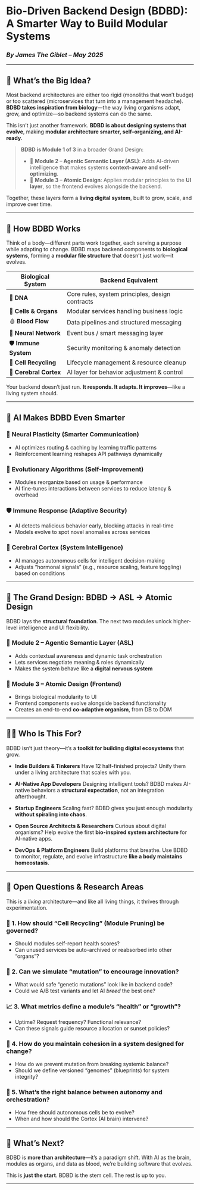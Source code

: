 # **Bio-Driven Backend Design (BDBD): A Smarter Way to Build Modular Systems**

### *By James The Giblet – May 2025*

---

## 🧠 **What’s the Big Idea?**

Most backend architectures are either too rigid (monoliths that won’t budge) or too scattered (microservices that turn into a management headache).
**BDBD takes inspiration from biology**—the way living organisms adapt, grow, and optimize—so backend systems can do the same.

This isn’t just another framework. **BDBD is about designing systems that evolve**, making **modular architecture smarter, self-organizing, and AI-ready**.

> **BDBD is Module 1 of 3** in a broader Grand Design:
>
> * 🔗 **Module 2 – Agentic Semantic Layer (ASL)**: Adds AI-driven intelligence that makes systems **context-aware and self-optimizing**.
> * 🎨 **Module 3 – Atomic Design**: Applies modular principles to the **UI layer**, so the frontend evolves alongside the backend.

Together, these layers form a **living digital system**, built to grow, scale, and improve over time.

---

## 🧬 **How BDBD Works**

Think of a body—different parts work together, each serving a purpose while adapting to change.
BDBD maps backend components to **biological systems**, forming a **modular file structure** that doesn’t just work—it evolves.

| **Biological System**  | **Backend Equivalent**                          |
| ---------------------- | ----------------------------------------------- |
| 🧬 **DNA**             | Core rules, system principles, design contracts |
| 🧫 **Cells & Organs**  | Modular services handling business logic        |
| 🩸 **Blood Flow**      | Data pipelines and structured messaging         |
| 🧠 **Neural Network**  | Event bus / smart messaging layer               |
| 🛡️ **Immune System**  | Security monitoring & anomaly detection         |
| 🧹 **Cell Recycling**  | Lifecycle management & resource cleanup         |
| 🧠 **Cerebral Cortex** | AI layer for behavior adjustment & control      |

Your backend doesn’t just run. **It responds. It adapts. It improves**—like a living system should.

---

## 🤖 **AI Makes BDBD Even Smarter**

### 🧠 **Neural Plasticity** (Smarter Communication)

* AI optimizes routing & caching by learning traffic patterns
* Reinforcement learning reshapes API pathways dynamically

### 🧬 **Evolutionary Algorithms** (Self-Improvement)

* Modules reorganize based on usage & performance
* AI fine-tunes interactions between services to reduce latency & overhead

### 🛡️ **Immune Response** (Adaptive Security)

* AI detects malicious behavior early, blocking attacks in real-time
* Models evolve to spot novel anomalies across services

### 🧠 **Cerebral Cortex** (System Intelligence)

* AI manages autonomous cells for intelligent decision-making
* Adjusts “hormonal signals” (e.g., resource scaling, feature toggling) based on conditions

---

## 🧱 **The Grand Design: BDBD → ASL → Atomic Design**

BDBD lays the **structural foundation**. The next two modules unlock higher-level intelligence and UI flexibility.

### 🔗 **Module 2 – Agentic Semantic Layer (ASL)**

* Adds contextual awareness and dynamic task orchestration
* Lets services negotiate meaning & roles dynamically
* Makes the system behave like a **digital nervous system**

### 🎨 **Module 3 – Atomic Design (Frontend)**

* Brings biological modularity to UI
* Frontend components evolve alongside backend functionality
* Creates an end-to-end **co-adaptive organism**, from DB to DOM

---

## 🧑‍💻 **Who Is This For?**

BDBD isn’t just theory—it’s a **toolkit for building digital ecosystems** that grow.

* **Indie Builders & Tinkerers**
  Have 12 half-finished projects? Unify them under a living architecture that scales with you.

* **AI-Native App Developers**
  Designing intelligent tools? BDBD makes AI-native behaviors a **structural expectation**, not an integration afterthought.

* **Startup Engineers**
  Scaling fast? BDBD gives you just enough modularity **without spiraling into chaos**.

* **Open Source Architects & Researchers**
  Curious about digital organisms? Help evolve the first **bio-inspired system architecture** for AI-native apps.

* **DevOps & Platform Engineers**
  Build platforms that breathe. Use BDBD to monitor, regulate, and evolve infrastructure **like a body maintains homeostasis**.

---

## 🧪 **Open Questions & Research Areas**

This is a *living* architecture—and like all living things, it thrives through experimentation.

### 🔁 1. **How should “Cell Recycling” (Module Pruning) be governed?**

* Should modules self-report health scores?
* Can unused services be auto-archived or reabsorbed into other “organs”?

### 🧬 2. **Can we simulate “mutation” to encourage innovation?**

* What would safe “genetic mutations” look like in backend code?
* Could we A/B test variants and let AI *breed* the best one?

### 📈 3. **What metrics define a module’s “health” or “growth”?**

* Uptime? Request frequency? Functional relevance?
* Can these signals guide resource allocation or sunset policies?

### 🤝 4. **How do you maintain cohesion in a system designed for change?**

* How do we prevent mutation from breaking systemic balance?
* Should we define versioned “genomes” (blueprints) for system integrity?

### 🧠 5. **What’s the right balance between autonomy and orchestration?**

* How free should autonomous cells be to evolve?
* When and how should the Cortex (AI brain) intervene?

---

## 🚀 **What’s Next?**

BDBD is **more than architecture**—it’s a paradigm shift. With AI as the brain, modules as organs, and data as blood, we’re building software that evolves.

This is **just the start**. BDBD is the stem cell.
The rest is up to you.

---